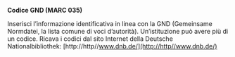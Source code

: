 **Codice GND (MARC 035)**

Inserisci l’informazione identificativa in linea con la GND (Gemeinsame Normdatei, la lista comune di voci d’autorità). Un’istituzione può avere più di un codice. Ricava i codici dal sito Internet della Deutsche Nationalbibliothek:&nbsp;[http://http//www.dnb.de/](http://http//www.dnb.de/)